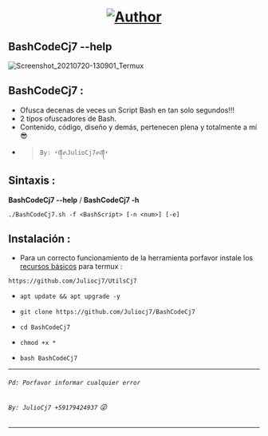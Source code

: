 <h1 align="center"><a href="https://github.com/Juliocj7"><img title="Author" src="https://img.shields.io/badge/Author-⍣᭕ᬁ᭖JulioCj7᭖᭕ᬁ⍣-svg?style=for-the-badge&logo=github"></a></h1>

## BashCodeCj7 --help
![Screenshot_20210720-130901_Termux](https://user-images.githubusercontent.com/81049859/126371388-4f83c975-f4ad-4a0d-8143-b17860d2b1fc.png)


## BashCodeCj7 :

* Ofusca decenas de veces un Script Bash en tan solo segundos!!!
* 2 tipos ofuscadores de Bash.
* Contenido, código, diseño y demás, pertenecen plena y totalmente a mí :sunglasses:
- > ` By: ⍣᭕ᬁ᭖JulioCj7᭖᭕ᬁ⍣ `

## Sintaxis :

**BashCodeCj7 --help**  /  **BashCodeCj7 -h**

~~~
./BashCodeCj7.sh -f <BashScript> [-n <num>] [-e]
~~~


## Instalación :

* Para un correcto funcionamiento de la herramienta porfavor instale los [recursos básicos](https://github.com/Juliocj7/UtilsCj7) para termux :

~~~
https://github.com/Juliocj7/UtilsCj7
~~~

* ` apt update && apt upgrade -y `

* ` git clone https://github.com/Juliocj7/BashCodeCj7 `

* ` cd BashCodeCj7 `

* ` chmod +x * `

* ` bash BashCodeCj7 `

---
###### `Pd: Porfavor informar cualquier error`
###### `By: JulioCj7 +59179424937` :stuck_out_tongue_winking_eye:
---
